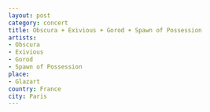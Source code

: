 ```yaml
---
layout: post
category: concert
title: Obscura + Exivious + Gorod + Spawn of Possession
artists: 
- Obscura
- Exivious
- Gorod
- Spawn of Possession
place: 
- Glazart
country: France
city: Paris
---
```



